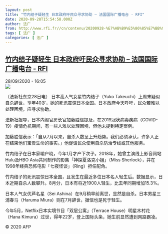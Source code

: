 ```yaml
---
layout: post
title: "竹内结子疑轻生 日本政府吁民众寻求协助 – 法国国际广播电台 - RFI"
date: 2020-09-28T15:54:58.000Z
author: 法广
from: http://www.rfi.fr//cn/contenu/20200928-%E7%AB%B9%E5%86%85%E7%BB%93%E5%AD%90%E7%96%91%E8%BD%BB%E7%94%9F-%E6%97%A5%E6%9C%AC%E6%94%BF%E5%BA%9C%E5%90%81%E6%B0%91%E4%BC%97%E5%AF%BB%E6%B1%82%E5%8D%8F%E5%8A%A9
tags: [ 法广 ]
categories: [ 法广 ]
---
```

<!--1601308498000-->
[竹内结子疑轻生 日本政府吁民众寻求协助 – 法国国际广播电台 - RFI](http://www.rfi.fr//cn/contenu/20200928-%E7%AB%B9%E5%86%85%E7%BB%93%E5%AD%90%E7%96%91%E8%BD%BB%E7%94%9F-%E6%97%A5%E6%9C%AC%E6%94%BF%E5%BA%9C%E5%90%81%E6%B0%91%E4%BC%97%E5%AF%BB%E6%B1%82%E5%8D%8F%E5%8A%A9)
------

<div>
<div>28/09/2020 - 16:05</div><img src="https://s.rfi.fr/media/display/c9bd92e6-0198-11eb-97a3-005056bff430/w:310/p:16x9/int0017b.200928220502.jpg"><div class="t-content__body u-clearfix">            <p>（法新社东京28日电）    日本高人气女星竹内结子（Yuko Takeuchi）上周末疑似自杀辞世，享年40岁，她的死讯震惊日本全国。日本政府今天呼吁，民众若难以处理困境，应寻求协助。</p><p>    法新社报导，日本内阁官房长官加藤胜信提及，在2019冠状病毒疾病（COVID-19）疫情危机期间，有一些人难以处理困境，但他未提到特定案例。</p><p>    加藤胜信表示：「自从7月以来，自杀人数呈上升趋势。我们必须承认，许多人正在结束他们宝贵生命的事实。」他促请民众使用自杀防治专线或其他服务。</p><p>    竹内结子在日本家喻户晓，今年1月才产下次子。2018年，她曾主演线上影音网站Hulu及HBO Asia共同制作的影集「神探夏洛克小姐」（Miss Sherlock），并在1998年经典恐怖电影「七夜怪谈」（Ring）担任配角。</p><p>    竹内结子的死讯震惊日本全国，且发生在最近多位日本名人轻生后。数据显示，日本近期自杀人数攀升。8月分，日本有将近1900人轻生，比去年同期增加15.3%。</p><p>    日本人气女优芦名星（Sei Ashina）在9月稍早前离世，显然是自杀。日本男星三浦春马（Haruma Miura）则在7月辞世，据信也是死于轻生。</p><p>    今年5月，Netflix日本实境节目「双层公寓」（Terrace House）明星木村花（Hana Kimura）过世，得年22岁，登上国际头条，她生前显然遭到网路霸凌。</p>            <p class="t-copyright">© 2020 AFP</p>        </div>
</div>
